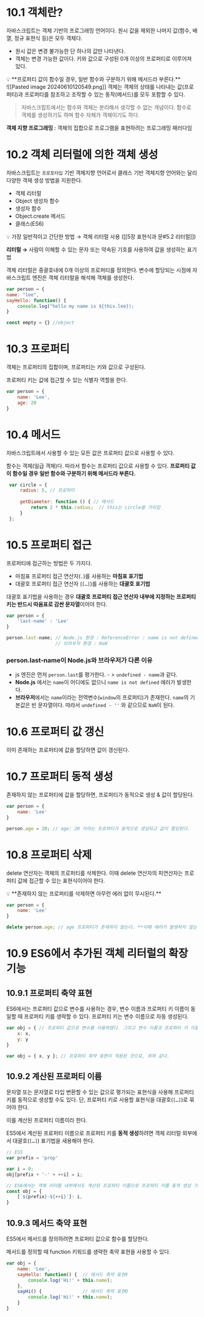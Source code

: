 # 10.1 객체란?

자바스크립트는 객체 기반의 프로그래밍 언어이다. 원시 값을 제외한 나머지 값(함수, 배열, 정규 표현식 등)은 모두 객체다.

- 원시 값은 변경 불가능한 단 하나의 값만 나타낸다.
- 객체는 변경 가능한 값이다. 키와 값으로 구성된 0개 이상의 프로퍼티로 이루어져 있다.

<aside> 💡 **프로퍼티 값이 함수일 경우, 일반 함수와 구분하기 위해 메서드라 부른다.**

</aside>
![[Pasted image 20240610120549.png]]
객체는 객체의 상태를 나타내는 값(프로퍼티)과 프로퍼티를 참조하고 조작할 수 있는 동작(메서드)를 모두 포함할 수 있다.

> 자바스크핍트에서는 함수와 객체는 분리해서 생각할 수 없는 개념이다. 함수로 객체를 생성하기도 하며 함수 자체가 객체이기도 하다.

**객체 지향 프로그래밍** : 객체의 집합으로 프로그램을 표현하려는 프로그래밍 패러다임

# 10.2 객체 리터럴에 의한 객체 생성

자바스크립트는 `프로토타입` 기반 객체지향 언어로서 클래스 기반 객체지향 언어와는 달리 다양한 객체 생성 방법을 지원한다.

- 객체 리터럴
- Object 생성자 함수
- 생성자 함수
- Object.create 메서드
- 클래스(ES6)
 
 💡 가장 일반적이고 간단한 방법 → 객체 리터럴 사용  ([[5장 표현식과 문#5.2 리터럴]])


  
**리터럴 →** 사람이 이해할 수 있는 문자 또는 약속된 기호를 사용하여 값을 생성하는 표기법

객체 리터럴은 중괄호내에 0개 이상의 프로퍼티를 정의한다. 변수에 할당되는 시점에 자바스크립트 엔진은 객체 리터럴을 해석해 객체를 생성한다.

```jsx
var person = {
name: "lee",
sayHello: function() {
	console.log("hello my name is ${this.lee});
}

const empty = {} //object
```

# 10.3 프로퍼티

객체는 프로퍼티의 집합이며, 프로퍼티는 키와 값으로 구성된다.

프로퍼티 키는 값에 접근할 수 있는 식별자 역할을 한다.

```jsx
var person = {
	name: 'Lee',
	age: 20
}
```

# 10.4 메서드

자바스크립트에서 사용할 수 있는 모든 값은 프로퍼티 값으로 사용할 수 있다.

함수는 객체(일급 객체)다. 따라서 함수는 프로퍼티 값으로 사용할 수 있다. **프로퍼티 값이 함수일 경우 일반 함수와 구분하기 위해 메서드라 부른다.**

```jsx
 var circle = {
	 radius: 5, // 프로퍼티
	 
	 getDiameter: function () { // 메서드
		 return 2 * this.radius;  // this는 circle을 가리킴
	 }
 };
```

# 10.5 프로퍼티 접근

프로퍼티에 접근하는 방법은 두 가지다.

- 마침표 프로퍼티 접근 연산자(`.`)를 사용하는 **마침표 표기법**
- 대괄호 프로퍼티 접근 연산자 (`[…]`)를 사용하는 **대괄호 표기법**

대괄호 표기법을 사용하는 경우 **대괄호 프로퍼티 접근 연산자 내부에 지정하는 프로퍼티 키는 반드시 따옴표로 감싼 문자열**이어야 한다.

```jsx
var person = {
	'last-name' : 'Lee'
}

person.last-name; // Node.js 환경 : ReferenceError : name is not defined
                  // 브라우저 환경 : NaN
```

### person.last-name이 Node.js와 브라우저가 다른 이유

- js 엔진은 먼저 `person.last`를 평가한다. - > `undefined - name`과 같다.
- **Node.js** 에서는 `name`이 어디에도 없으니 `name is not defined` 에러가 발생한다.
- **브라우저**에서는 `name`이라는 전역변수(`window`의 프로퍼티)가 존재한다. `name`의 기본값은 빈 문자열이다. 따라서 `undefined - ''` 와 같으므로 `NaN`이 된다.

# 10.6 프로퍼티 값 갱신

이미 존재하는 프로퍼티에 값을 할당하면 값이 갱신된다.

# 10.7 프로퍼티 동적 생성

존재하지 않는 프로퍼티에 값을 할당하면, 프로퍼티가 동적으로 생성 & 값이 할당된다.

```jsx
var person = {
	name: 'Lee'
}

person.age = 20; // age: 20 이라는 프로퍼티가 동적으로 생성되고 값이 할당된다.
```

# 10.8 프로퍼티 삭제

delete 연산자는 객체의 프로퍼티를 삭제한다. 이때 delete 연산자의 피연산자는 프로퍼티 값에 접근할 수 있는 표현식이어야 한다.

<aside> 💡 **존재하지 않는 프로퍼티를 삭제하면 아무런 에러 없이 무시된다.**

</aside>

```jsx
var person = {
	name: 'Lee'
}

delete person.age; // age 프로퍼티가 존재하지 않는다. **이때 에러가 발생하지 않는다.**
```

# 10.9 ES6에서 추가된 객체 리터럴의 확장 기능

## 10.9.1 프로퍼티 축약 표현

ES6에서는 프로퍼티 값으로 변수를 사용하는 경우, 변수 이름과 프로퍼티 키 이름이 동일할 때 프로퍼티 키를 생략할 수 있다. 프로퍼티 키는 변수 이름으로 자동 생성된다.

```jsx
var obj = { // 프로퍼티 값으로 변수를 사용하였다. 그리고 변수 이름과 프로퍼티 키 이름이 동일하다.
	x: x,
	y: y
}

var obj = { x, y }; // 프로퍼티 축약 표현이 적용된 것으로, 위와 같다.
```

## 10.9.2 계산된 프로퍼티 이름

문자열 또는 문자열로 타입 변환할 수 있는 값으로 평가되는 표현식을 사용해 프로퍼티 키를 동적으로 생성할 수도 있다. 단, 프로퍼티 키로 사용할 표현식을 대괄호(`[…]`)로 묶어야 한다.

이를 계산된 프로퍼티 이름이라 한다.

ES5에서 계산된 프로퍼티 이름으로 프로퍼티 키를 **동적 생성**하려면 객체 리터럴 외부에서 대괄호(`[…]`) 표기법을 새용해야 한다.

```jsx
// ES5
var prefix = 'prop'

var i = 0;
obj[prefix + '-' + ++i] = i;

// ES6에서는 객체 리터럴 내부에서도 계산된 프로퍼티 이름으로 프로퍼티 키를 동적 생성 가능
const obj = {
	[`${prefix}-${++i}`]: i,
}
```

## 10.9.3 메서드 축약 표현

ES5에서 메서드를 정의하려면 프로퍼티 값으로 함수를 할당한다.

메서드를 정의할 때 function 키워드를 생략한 축약 표현을 사용할 수 있다.

```jsx
var obj = {
	name: 'Lee',
	sayHello: function() {  // 메서드 축약 표현X
		console.log('Hi!' + this.name);
	},
	sayHi() {               // 메서드 축약 표현O
		console.log('Hi!' + this.name);
	}
}
```